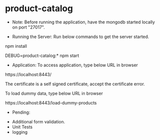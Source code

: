 # product-catalog

* Note:
Before running the application, have the mongodb started locally on port "27017".

* Running the Server:
Run below commands to get the server started.

npm install

DEBUG=product-catalog:* npm start

* Application:
To access application, type below URL in browser

https://localhost:8443/

The certificate is a self signed certificate, accept the certificate error.


To load dummy data, type below URL in browser

https://localhost:8443/load-dummy-products


* Pending:

- Additional form validation.
- Unit Tests
- logging
